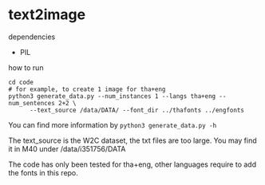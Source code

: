 # text2image
dependencies
- PIL


how to run
```
cd code
# for example, to create 1 image for tha+eng
python3 generate_data.py --num_instances 1 --langs tha+eng --num_sentences 2+2 \
      --text_source /data/DATA/ --font_dir ../thafonts ../engfonts
```
You can find more information by ```python3 generate_data.py -h```

The text_source is the W2C dataset, the txt files are too large. You may find it in M40 under /data/i351756/DATA

The code has only been tested for tha+eng, other languages require to add the fonts in this repo.
